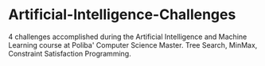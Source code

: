 # Artificial-Intelligence-Challenges
4 challenges accomplished during the Artificial Intelligence and Machine Learning course at Poliba' Computer Science Master. Tree Search, MinMax, Constraint Satisfaction Programming.
